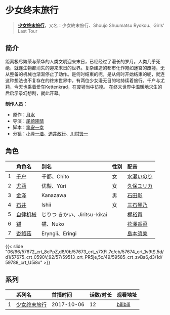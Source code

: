 # 少女终末旅行


> <u>**[少女终末旅行](http://bgm.tv/subject/218707)**</u>，又名：少女終末旅行、Shoujo Shuumatsu Ryokou、Girls' Last Tour

## 简介


距离极尽繁荣与荣华的人类文明迎来末日，已经经过了漫长的岁月。人类几乎死绝，就连生物都消失的迎来末日的世界。复杂建造的都市化作宛如迷宫的废墟，无从整备的机械也渐渐停止了动作。是何时结束的呢，是从何时开始结束的呢，就连这种想法也不复存在的终末世界中，有两位少女漫无目的地持续着旅行。千户与尤莉，今天也乘着爱车Kettenkrad，在废墟当中彷徨。
在终末世界中温暖地求生的后启示录幻想剧，就此开幕。

**制作人员：**
- 原作：[月水](http://bgm.tv/person/25048)
- 导演：[尾崎隆晴](http://bgm.tv/person/6154)
- 脚本：[笔安一幸](http://bgm.tv/person/3358)
- 分镜：[小泽一浩](http://bgm.tv/person/608)、[迫井政行](http://bgm.tv/person/3107)、[川村贤一](http://bgm.tv/person/12609)

## 角色

|     |   角色名   |   别名  | 性别 |  配音  |
|:--- |:------  |:----      |:---  |:--   |
| 1 | [千户](http://bgm.tv/character/57672) | 千都、Chito | 女 | [水瀬いのり](http://bgm.tv/person/10868) |
| 2 | [尤莉](http://bgm.tv/character/57673) | 优梨、Yūri | 女 | [久保ユリカ](http://bgm.tv/person/9270) |
| 3 | [金泽](http://bgm.tv/character/57674) | Kanazawa | 男 | [石田彰](http://bgm.tv/person/3927) |
| 4 | [石井](http://bgm.tv/character/57675) | Ishii | 女 | [三石琴乃](http://bgm.tv/person/3918) |
| 5 | [自律机械](http://bgm.tv/character/59513) | じりつ きかい、Jiritsu-kikai |  | [梶裕貴](http://bgm.tv/person/5209) |
| 6 | [锚](http://bgm.tv/character/59585) | 猫、Nuko |  | [花澤香菜](http://bgm.tv/person/4765) |
| 7 | [杏鲍菇](http://bgm.tv/character/59788) | Eryngii、Eringi |  | [島本須美](http://bgm.tv/person/4182) |

{{< slide "06/66/57672_crt_8cPpZ,d8/0b/57673_crt_s7XFl,7e/cb/57674_crt_1v9tS,5d/d1/57675_crt_0590V,92/57/59513_crt_PR5je,5c/49/59585_crt_zvBa6,d3/1d/59788_crt_U5i8x" >}}

## 系列

|     |   系列名   |   首播时间  | 话数/时长  | 观看地址 |
|:---  |:------    |:----      |:---       |:---  |
| 1 |[少女终末旅行](https://bgm.tv/subject/218707)| 2017-10-06 | 12 | [bilibili](https://www.bilibili.com/bangumi/play/ep115184)  |




